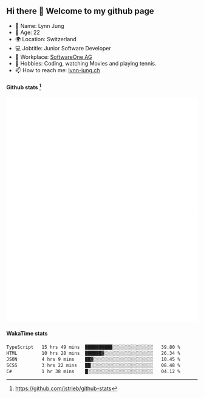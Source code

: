 ## Hi there 👋 Welcome to my github page

- 🧑 Name: Lynn Jung
- 🔞 Age: 22
- 🌍 Location: Switzerland
- 💻 Jobtitle: Junior Software Developer
- 🏢 Workplace: [SoftwareOne AG](https://www.softwareone.com/)
- 🎾 Hobbies: Coding, watching Movies and playing tennis.
- 📫 How to reach me: [lynn-jung.ch](https://lynn-jung.ch/)


#### Github stats [^1]
![](https://github.com/lynn-jung/github-stats/blob/master/generated/overview.svg)  ![](https://github.com/lynn-jung/github-stats/blob/master/generated/languages.svg)


#### WakaTime stats
<!--START_SECTION:waka-->
```text
TypeScript   15 hrs 49 mins  ██████████░░░░░░░░░░░░░░░   39.80 % 
HTML         10 hrs 28 mins  ██████▓░░░░░░░░░░░░░░░░░░   26.34 % 
JSON         4 hrs 9 mins    ██▓░░░░░░░░░░░░░░░░░░░░░░   10.45 % 
SCSS         3 hrs 22 mins   ██░░░░░░░░░░░░░░░░░░░░░░░   08.48 % 
C#           1 hr 38 mins    █░░░░░░░░░░░░░░░░░░░░░░░░   04.12 % 
```
<!--END_SECTION:waka-->

[^1]: https://github.com/jstrieb/github-stats

